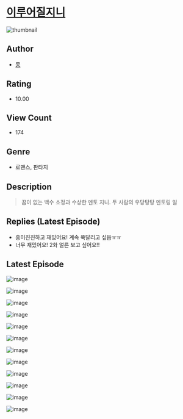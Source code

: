 # [이루어질지니](https://comic.naver.com/challenge/list?titleId=811398)
![thumbnail](https://image-comic.pstatic.net/user_contents_data/challenge_comic/2023/05/25/365293/upload_3774919625832542518_480x623.jpeg)

## Author
- [몽](https://comic.naver.com/artistTitle?id=365293)

## Rating
- 10.00

## View Count
- 174

## Genre
- 로맨스, 판타지

## Description
> 꿈이 없는 백수 소정과 수상한 멘토 지니. 두 사람의 우당탕탕 멘토링 일

## Replies (Latest Episode)
- 흥미진진하고 재밌어요! 계속 쭉달리고 싶음ㅠㅠ
- 너무 재밌어요! 2화 얼른 보고 싶어요!!

## Latest Episode
![image](https://image-comic.pstatic.net/user_contents_data/challenge_comic/2023/05/25/365293/upload_4134920623333388900.jpeg)

![image](https://image-comic.pstatic.net/user_contents_data/challenge_comic/2023/05/25/365293/upload_7234526137789146213.jpeg)

![image](https://image-comic.pstatic.net/user_contents_data/challenge_comic/2023/05/25/365293/upload_7292561694481723747.jpeg)

![image](https://image-comic.pstatic.net/user_contents_data/challenge_comic/2023/05/25/365293/upload_4123152546136667953.jpeg)

![image](https://image-comic.pstatic.net/user_contents_data/challenge_comic/2023/05/25/365293/upload_4121980239107613538.jpeg)

![image](https://image-comic.pstatic.net/user_contents_data/challenge_comic/2023/05/25/365293/upload_7148963457276654131.jpeg)

![image](https://image-comic.pstatic.net/user_contents_data/challenge_comic/2023/05/25/365293/upload_4050477937905187120.jpeg)

![image](https://image-comic.pstatic.net/user_contents_data/challenge_comic/2023/05/25/365293/upload_3775203076390271329.jpeg)

![image](https://image-comic.pstatic.net/user_contents_data/challenge_comic/2023/05/25/365293/upload_7004334586699397476.jpeg)

![image](https://image-comic.pstatic.net/user_contents_data/challenge_comic/2023/05/25/365293/upload_7089563234871948134.jpeg)

![image](https://image-comic.pstatic.net/user_contents_data/challenge_comic/2023/05/25/365293/upload_7003157001159128418.jpeg)

![image](https://image-comic.pstatic.net/user_contents_data/challenge_comic/2023/05/25/365293/upload_4134640033995186738.jpeg)
